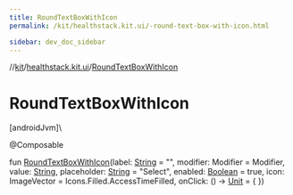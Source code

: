 ```yaml
---
title: RoundTextBoxWithIcon
permalink: /kit/healthstack.kit.ui/-round-text-box-with-icon.html

sidebar: dev_doc_sidebar
---
```

//[kit](../../kit.html)/[healthstack.kit.ui](index.html)/[RoundTextBoxWithIcon](-round-text-box-with-icon.html)



# RoundTextBoxWithIcon



[androidJvm]\




@Composable



fun [RoundTextBoxWithIcon](-round-text-box-with-icon.html)(label: [String](https://kotlinlang.org/api/latest/jvm/stdlib/kotlin/-string/index.html) = &quot;&quot;, modifier: Modifier = Modifier, value: [String](https://kotlinlang.org/api/latest/jvm/stdlib/kotlin/-string/index.html), placeholder: [String](https://kotlinlang.org/api/latest/jvm/stdlib/kotlin/-string/index.html) = &quot;Select&quot;, enabled: [Boolean](https://kotlinlang.org/api/latest/jvm/stdlib/kotlin/-boolean/index.html) = true, icon: ImageVector = Icons.Filled.AccessTimeFilled, onClick: () -&gt; [Unit](https://kotlinlang.org/api/latest/jvm/stdlib/kotlin/-unit/index.html) = { })




